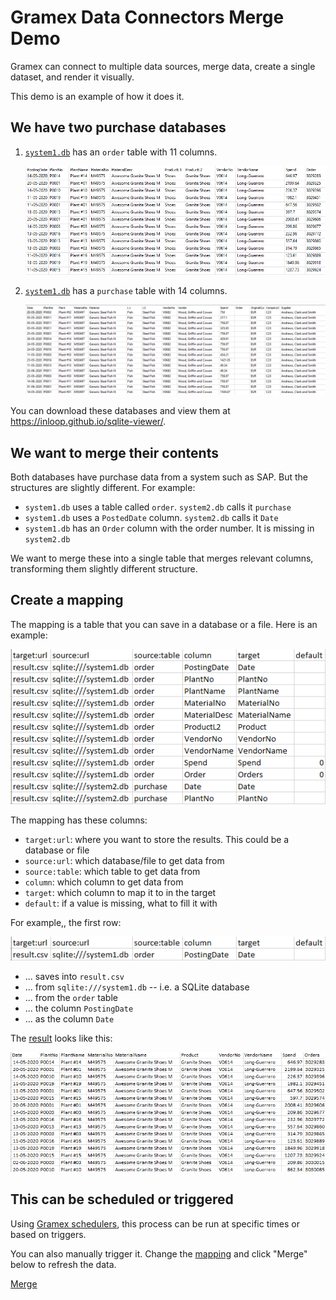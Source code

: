 # Gramex Data Connectors Merge Demo

Gramex can connect to multiple data sources, merge data, create a single dataset, and render it visually.

This demo is an example of how it does it.

## We have two purchase databases

1. [`system1.db`](system1.db) has an `order` table with 11 columns.

   [![system1 order table](assets/system1-order.png)](system1)

2. [`system1.db`](system1.db) has a `purchase` table with 14 columns.

   [![system2 purchase table](assets/system2-purchase.png)](system2)

You can download these databases and view them at <https://inloop.github.io/sqlite-viewer/>.

## We want to merge their contents

Both databases have purchase data from a system such as SAP. But the structures are slightly different. For example:

- `system1.db` uses a table called `order`. `system2.db` calls it `purchase`
- `system1.db` uses a `PostedDate` column. `system2.db` calls it `Date`
- `system1.db` has an `Order` column with the order number. It is missing in `system2.db`

We want to merge these into a single table that merges relevant columns, transforming them slightly different structure.

## Create a mapping

The mapping is a table that you can save in a database or a file. Here is an example:

[![Mapping table](assets/mapping.png)](mapping)

The mapping has these columns:

- `target:url`: where you want to store the results. This could be a database or file
- `source:url`: which database/file to get data from
- `source:table`: which table to get data from
- `column`: which column to get data from
- `target`: which column to map it to in the target
- `default`: if a value is missing, what to fill it with

For example,, the first row:

![Mapping first row](assets/mapping-1.png)

- ... saves into `result.csv`
- ... from `sqlite:///system1.db` -- i.e. a SQLite database
- ... from the `order` table
- ... the column `PostingDate`
- ... as the column `Date`

The [result](result) looks like this:

[![Merged result](assets/result.png)](result)

## This can be scheduled or triggered

Using [Gramex schedulers](https://learn.gramener.com/guide/scheduler/), this process can be run at specific times or based on triggers.

You can also manually trigger it. Change the [mapping](mapping) and click "Merge" below to refresh the data.

<a href="merge" class="btn btn-large btn-primary">Merge</a>
